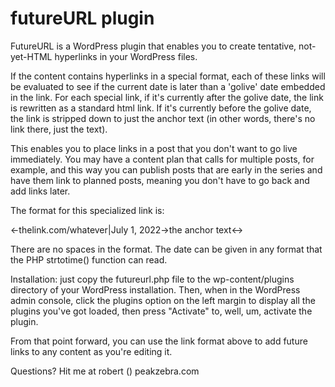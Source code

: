 # futureURL plugin

FutureURL is a WordPress plugin that enables you to create tentative, not-yet-HTML hyperlinks in your WordPress files. 

If the content contains hyperlinks in a special format, each of these links will be evaluated to see 
if the current date is later than a 'golive' date embedded in the link. For each special link, if it's currently after the golive date, the link is rewritten as a standard html link. If it's currently before the golive date, the link is stripped down to just the anchor text (in other words, there's no link there, just the text). 

This enables you to place links in a post that you don't want to go live immediately. You may have a content plan that calls for multiple posts, for example, and this way you can publish posts that are early in the series and have them link to planned posts, meaning you don't have to go back and add links later. 

The format for this specialized link is:

<-thelink.com/whatever|July 1, 2022->the anchor text<->

There are no spaces in the format. The date can be given in any format that the PHP strtotime() 
function can read. 

Installation: just copy the futureurl.php file to the wp-content/plugins directory of your WordPress installation. Then, when in the WordPress admin console, click the plugins option on the left margin to display all the plugins you've got loaded, then press "Activate" to, well, um, activate the plugin. 

From that point forward, you can use the link format above to add future links to any content as you're editing it. 

Questions? Hit me at robert () peakzebra.com